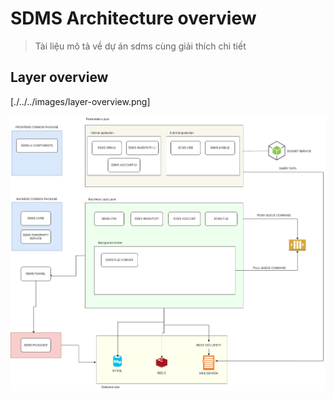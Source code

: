 # SDMS Architecture overview

> Tài liệu mô tả về dự án sdms cùng giải thích chi tiết

## Layer overview

[./../../images/layer-overview.png]

![Alt text](/images/layer-overview.png?raw=true "Optional Title")
